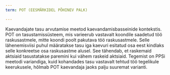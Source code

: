 ```yaml
---
term: POT (EESMÄRKIDEL PÕHINEV PALK)

---
```

Kaevandajate tasu arvutamise meetod kaevandamisbasseinide kontekstis. POT on tasustamissüsteem, mis varieerub vastavalt koondile saadetud töö raskusastmele, mitte koondi poolt pakutava töö raskusastmele. Selle lähenemisviisi puhul määratakse tasu iga kaevuri esitatud osa eest kindlaks selle konkreetse osa raskusastme alusel. See tähendab, et raskemaid aktsiaid tasustatakse paremini kui vähem raskeid aktsiaid. Tegemist on PPSi meetodi variandiga, kuid kohandades tasu vastavalt tehtud töö tegelikule keerukusele, hõlmab POT kaevandaja jaoks palju suuremat varianti.
